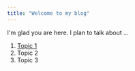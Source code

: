 ```yaml
---
title: "Welcome to my blog"
---
```


I'm glad you are here. I plan to talk about ...
1. [Topic 1](2022-03-17-my-first-blog-post.md)
2. Topic 2
3. Topic 3
